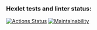 ### Hexlet tests and linter status:
[![Actions Status](https://github.com/damirz95/java-project-71/actions/workflows/hexlet-check.yml/badge.svg)](https://github.com/damirz95/java-project-71/actions)
[![Maintainability](https://api.codeclimate.com/v1/badges/93ceb77f7483f6b3eeeb/maintainability)](https://codeclimate.com/github/damirz95/java-project-71/maintainability)